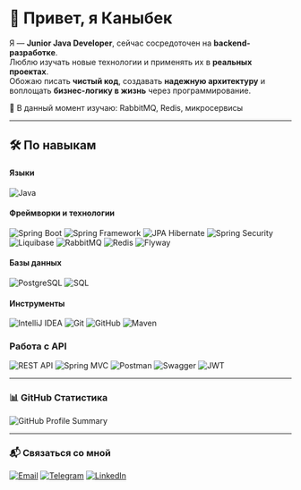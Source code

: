 # 👋 Привет, я Каныбек

Я — **Junior Java Developer**, сейчас сосредоточен на **backend-разработке**.  
Люблю изучать новые технологии и применять их в **реальных проектах**.  
Обожаю писать **чистый код**, создавать **надежную архитектуру** и воплощать **бизнес-логику в жизнь** через программирование.

🌱 В данный момент изучаю: RabbitMQ, Redis, микросервисы

---

## 🛠️ По навыкам

#### Языки  
<img src="https://img.shields.io/badge/Java-%23ED8B00.svg?style=for-the-badge&logo=openjdk&logoColor=white" alt="Java" />


#### Фреймворки и технологии  
<img src="https://img.shields.io/badge/Spring_Boot-6DB33F?style=for-the-badge&logo=spring-boot&logoColor=white" alt="Spring Boot" />  <img src="https://img.shields.io/badge/Spring-6DB33F?style=for-the-badge&logo=spring&logoColor=white" alt="Spring Framework" />  <img src="https://img.shields.io/badge/JPA_Hibernate-59666C?style=for-the-badge&logo=hibernate&logoColor=white" alt="JPA Hibernate" />
  <img src="https://img.shields.io/badge/Security-%23000000?style=for-the-badge&logo=spring-security&logoColor=white" alt="Spring Security" />  <img src="https://img.shields.io/badge/Liquibase-003A70?style=for-the-badge&logo=liquibase&logoColor=white" alt="Liquibase" />  <img src="https://img.shields.io/badge/RabbitMQ-FF6600?style=for-the-badge&logo=rabbitmq&logoColor=white" alt="RabbitMQ" />  <img src="https://img.shields.io/badge/Redis-DC382D?style=for-the-badge&logo=redis&logoColor=white" alt="Redis" /> <img src="https://img.shields.io/badge/Flyway-CC0000?style=for-the-badge&logo=flyway&logoColor=white" alt="Flyway" />


#### Базы данных  
<img src="https://img.shields.io/badge/PostgreSQL-316192?style=for-the-badge&logo=postgresql&logoColor=white" alt="PostgreSQL" />  <img src="https://img.shields.io/badge/SQL-%23007ACC?style=for-the-badge&logo=sqlite&logoColor=white" alt="SQL" />


#### Инструменты  
<img src="https://img.shields.io/badge/IntelliJIDEA-000000.svg?style=for-the-badge&logo=intellij-idea&logoColor=white" alt="IntelliJ IDEA" />  <img src="https://img.shields.io/badge/Git-F05032?style=for-the-badge&logo=git&logoColor=white" alt="Git" />  <img src="https://img.shields.io/badge/GitHub-181717.svg?style=for-the-badge&logo=github&logoColor=white" alt="GitHub" />  <img src="https://img.shields.io/badge/Maven-C71A36?style=for-the-badge&logo=apachemaven&logoColor=white" alt="Maven" />


### Работа с API  
<img src="https://img.shields.io/badge/REST_API-00BFFF?style=for-the-badge&logo=cloudflare&logoColor=white" alt="REST API" />  <img src="https://img.shields.io/badge/Spring_MVC-6DB33F?style=for-the-badge&logo=spring&logoColor=white" alt="Spring MVC" />  <img src="https://img.shields.io/badge/Postman-FF6C37?style=for-the-badge&logo=postman&logoColor=white" alt="Postman" />  <img src="https://img.shields.io/badge/Swagger-85EA2D?style=for-the-badge&logo=swagger&logoColor=black" alt="Swagger" /> <img src="https://img.shields.io/badge/JWT-000000?style=for-the-badge&logo=jsonwebtokens&logoColor=white" alt="JWT" />

---

### 📊 GitHub Статистика

![GitHub Profile Summary](https://github-profile-summary-cards.vercel.app/api/cards/profile-details?username=AscelOttaku&theme=tokyonight)

---

### 📬 Связаться со мной

[![Email](https://img.shields.io/badge/Email-D14836?style=for-the-badge&logo=gmail&logoColor=white)](mailto:zhanybek20065732@gmail.com)  [![Telegram](https://img.shields.io/badge/Telegram-0088CC?style=for-the-badge&logo=telegram&logoColor=white)](https://t.me/Ascel2006)  [![LinkedIn](https://img.shields.io/badge/LinkedIn-0A66C2?style=for-the-badge&logo=linkedin&logoColor=white)](https://www.linkedin.com/in/kanybek-zhanybek-6a6bab2a4/)
